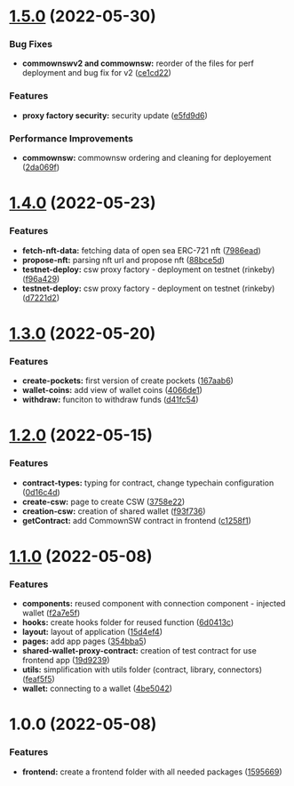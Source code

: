 # [1.5.0](https://github.com/commown-shared-wallet/contracts-dapps/compare/v1.4.0...v1.5.0) (2022-05-30)


### Bug Fixes

* **commownswv2 and commownsw:** reorder of the files for perf deployment and bug fix for v2 ([ce1cd22](https://github.com/commown-shared-wallet/contracts-dapps/commit/ce1cd229e5c28b74e983a32fea6e996e91bf9fdc))


### Features

* **proxy factory security:** security update ([e5fd9d6](https://github.com/commown-shared-wallet/contracts-dapps/commit/e5fd9d6e235027b3da567e4691092d6893927c0d))

### Performance Improvements

* **commownsw:** commownsw ordering and cleaning for deployement ([2da069f](https://github.com/commown-shared-wallet/contracts-dapps/commit/2da069f66f3b17946a0b8167103cc2e8ded503a2))

# [1.4.0](https://github.com/commown-shared-wallet/contracts-dapps/compare/v1.3.0...v1.4.0) (2022-05-23)


### Features

* **fetch-nft-data:** fetching data of open sea ERC-721 nft ([7986ead](https://github.com/commown-shared-wallet/contracts-dapps/commit/7986ead916af81dbf507c06db25de76cd97844a9))
* **propose-nft:** parsing nft url and propose nft ([88bce5d](https://github.com/commown-shared-wallet/contracts-dapps/commit/88bce5dc0f7ff79bca05901772cf2aaf46eb0be1))
* **testnet-deploy:** csw proxy factory - deployment on testnet (rinkeby) ([f96a429](https://github.com/commown-shared-wallet/contracts-dapps/commit/f96a429f6534f656169016c109214fd8af44e89c))
* **testnet-deploy:** csw proxy factory - deployment on testnet (rinkeby) ([d7221d2](https://github.com/commown-shared-wallet/contracts-dapps/commit/d7221d2b34df960a865ca05d467a77766b15153c))

# [1.3.0](https://github.com/commown-shared-wallet/contracts-dapps/compare/v1.2.0...v1.3.0) (2022-05-20)


### Features

* **create-pockets:** first version of create pockets ([167aab6](https://github.com/commown-shared-wallet/contracts-dapps/commit/167aab6b762874b79147a70404cb28f635968d3b))
* **wallet-coins:** add view of wallet coins ([4066de1](https://github.com/commown-shared-wallet/contracts-dapps/commit/4066de1afb6c751244c8474913c1e7921be4a2d4))
* **withdraw:** funciton to withdraw funds ([d41fc54](https://github.com/commown-shared-wallet/contracts-dapps/commit/d41fc540a94de53413c68dbd263d372cbbcb718f))

# [1.2.0](https://github.com/commown-shared-wallet/contracts-dapps/compare/v1.1.0...v1.2.0) (2022-05-15)


### Features

* **contract-types:** typing for contract, change typechain configuration ([0d16c4d](https://github.com/commown-shared-wallet/contracts-dapps/commit/0d16c4d9dfe93217bb3dd7cb2dd57c7aa50a86a1))
* **create-csw:** page to create CSW ([3758e22](https://github.com/commown-shared-wallet/contracts-dapps/commit/3758e22fe41b68859f86261b77fe24939040610b))
* **creation-csw:** creation of shared wallet ([f93f736](https://github.com/commown-shared-wallet/contracts-dapps/commit/f93f73605972f369cda2bfede3bff85d473f8bb7))
* **getContract:** add CommownSW contract in frontend ([c1258f1](https://github.com/commown-shared-wallet/contracts-dapps/commit/c1258f192f4cba25e86bdc8a6932108720a18835))

# [1.1.0](https://github.com/commown-shared-wallet/contracts-dapps/compare/v1.0.0...v1.1.0) (2022-05-08)


### Features

* **components:** reused component with connection component - injected wallet ([f2a7e5f](https://github.com/commown-shared-wallet/contracts-dapps/commit/f2a7e5f630303e32dd0de9a849c9851a2f47d374))
* **hooks:** create hooks folder for reused function ([6d0413c](https://github.com/commown-shared-wallet/contracts-dapps/commit/6d0413c4a32b0235fe71739ef81e3a10e1ce584f))
* **layout:** layout of application ([15d4ef4](https://github.com/commown-shared-wallet/contracts-dapps/commit/15d4ef4cf0b1f5b5fa56c652c99b88811e4f4e1c))
* **pages:** add app pages ([354bba5](https://github.com/commown-shared-wallet/contracts-dapps/commit/354bba54501efd752ea53cef96ac7f800b8cdccb))
* **shared-wallet-proxy-contract:** creation of test contract for use frontend app ([19d9239](https://github.com/commown-shared-wallet/contracts-dapps/commit/19d92398db5c08d2efd40d65461d47688997c69b))
* **utils:** simplification with utils folder (contract, library, connectors) ([feaf5f5](https://github.com/commown-shared-wallet/contracts-dapps/commit/feaf5f5b83d7fab5b3bc9c55dc5806f85c07d629))
* **wallet:** connecting to a wallet ([4be5042](https://github.com/commown-shared-wallet/contracts-dapps/commit/4be5042fb506d2e72217a5b1ce7bcad42e1fa883))

# 1.0.0 (2022-05-08)


### Features

* **frontend:** create a frontend folder with all needed packages ([1595669](https://github.com/commown-shared-wallet/contracts-dapps/commit/15956699a3bb74ac8c10997060e841947026f0bd))
